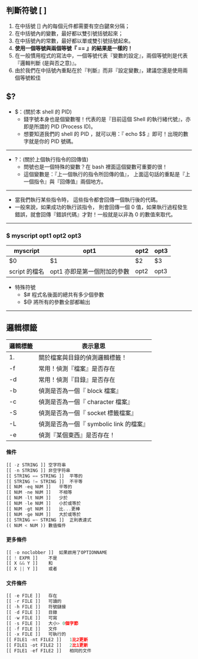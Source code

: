 ## 判斷符號 [ ]

1. 在中括號 [] 內的每個元件都需要有空白鍵來分隔；
2. 在中括號內的變數，最好都以雙引號括號起來；
3. 在中括號內的常數，最好都以單或雙引號括號起來。
4. **使用一個等號與兩個等號『 == 』的結果是一樣的！**
5. 在一般慣用程式的寫法中，一個等號代表『變數的設定』，兩個等號則是代表『邏輯判斷 (是與否之意)』。 
6. 由於我們在中括號內重點在於『判斷』而非『設定變數』，建議您還是使用兩個等號較佳



## $?

* $：(關於本 shell 的 PID)
    * 錢字號本身也是個變數喔！代表的是『目前這個 Shell 的執行緒代號』，亦即是所謂的 PID (Process ID)。 
    *   想要知道我們的 shell 的 PID ，就可以用：『 echo $$ 』即可！出現的數字就是你的 PID 號碼。
---
* ?：(關於上個執行指令的回傳值)
    * 問號也是一個特殊的變數？在 bash 裡面這個變數可重要的很！
    * 這個變數是：『上一個執行的指令所回傳的值』， 上面這句話的重點是『上一個指令』與『回傳值』兩個地方。
---
* 當我們執行某些指令時， 這些指令都會回傳一個執行後的代碼。
* 一般來說，如果成功的執行該指令， 則會回傳一個 0 值，如果執行過程發生錯誤，就會回傳『錯誤代碼』才對！一般就是以非為 0 的數值來取代。
---
### $ myscript opt1 opt2 opt3 
| myscript | opt1 | opt2 | opt3 |
| ---- | ---- | ---- | ---- |
| $0 | $1 | $2 | $3 |
| script 的檔名 | opt1 亦即是第一個附加的參數 | opt2 | opt3 |
* 特殊符號
    * $# 程式名後面的總共有多少個參數
    * $@ 將所有的參數全部都輸出

---
## 邏輯標籤
| 邏輯標籤 | 表示意思 |
| ---- | ---- |
| 1. | 關於檔案與目錄的偵測邏輯標籤！ |
| -f | 常用！偵測『檔案』是否存在 |
| -d | 常用！偵測『目錄』是否存在 |
| -b | 偵測是否為一個『 block 檔案』 |
| -c | 偵測是否為一個『 character 檔案』 |
| -S | 偵測是否為一個『 socket 標籤檔案』 |
| -L | 偵測是否為一個『 symbolic link 的檔案』 |
| -e | 偵測『某個東西』是否存在！ |


#### 條件
```js
[[ -z STRING ]]	空字符串
[[ -n STRING ]]	非空字符串
[[ STRING == STRING ]]	平等的
[[ STRING != STRING ]]	不平等
[[ NUM -eq NUM ]]	平等的
[[ NUM -ne NUM ]]	不相等
[[ NUM -lt NUM ]]	少於
[[ NUM -le NUM ]]	小於或等於
[[ NUM -gt NUM ]]	比...更棒
[[ NUM -ge NUM ]]	大於或等於
[[ STRING =~ STRING ]]	正則表達式
(( NUM < NUM ))	數值條件
```
#### 更多條件
```js
[[ -o noclobber ]]	如果啟用了OPTIONNAME
[[ ! EXPR ]]	不是
[[ X && Y ]]	和
[[ X || Y ]]	或者
```

#### 文件條件
```js
[[ -e FILE ]]	存在
[[ -r FILE ]]	可讀的
[[ -h FILE ]]	符號鏈接
[[ -d FILE ]]	目錄
[[ -w FILE ]]	可寫
[[ -s FILE ]]	大小> 0個字節
[[ -f FILE ]]	文件
[[ -x FILE ]]	可執行的
[[ FILE1 -nt FILE2 ]]	1比2更新
[[ FILE1 -ot FILE2 ]]	2比1更新
[[ FILE1 -ef FILE2 ]]	相同的文件
```






